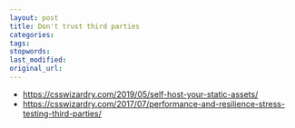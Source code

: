 ```yaml
---
layout: post
title: Don't trust third parties
categories:
tags:
stopwords:
last_modified:
original_url:
---
```


* https://csswizardry.com/2019/05/self-host-your-static-assets/
* https://csswizardry.com/2017/07/performance-and-resilience-stress-testing-third-parties/
